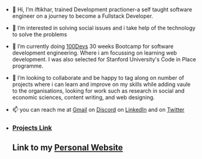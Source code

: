 - 👋 Hi, I’m iftikhar, trained Development practioner-a self taught software engineer on a journey to become a Fullstack Developer. 
- 👀 I’m interested in solving social issues and i take help of the technology to solve the problems
- 🌱 I’m currently doing [100Devs](https://t.co/N1svwMYkZF) 30 weeks Bootcamp for software development engineering. Where i am focussing on learning web development. I was also selected for Stanford University's Code in Place programme. 
- 💞️ I’m looking to collaborate and be happy to tag along on number of projects where i can learn and improve on my skills while adding vaule to the organisations, looking for work such as research in social and economic sciences, content writing, and web designing.
- 📫 you can reach me at [Gmail](iftikhar.sy@gmail.com) on [Discord](roshi#4568) on [LinkedIn](linkedin.com/in/iftikhar-s/) and on [Twitter](https://twitter.com/iftikhar_sy)


- ### [Projects Link](https://github.com/ifti891/100Devs-iftikhar/tree/main/Projects)

  ## Link to my [Personal Website](https://ifti-webdev.netlify.app/)
<!---
ifti891/ifti891 is a ✨ special ✨ repository because its `README.md` (this file) appears on your GitHub profile.
You can click the Preview link to take a look at your changes.
--->
